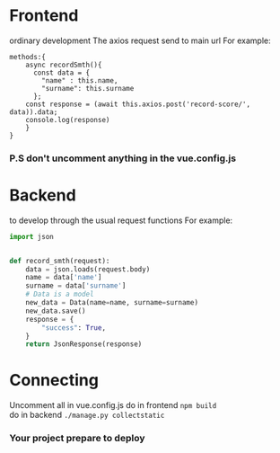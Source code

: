 # Frontend
ordinary development
The axios request send to main url
For example:
```vue
methods:{
    async recordSmth(){
      const data = {
        "name" : this.name,
        "surname": this.surname
      };
    const response = (await this.axios.post('record-score/', data)).data;
    console.log(response)
    }
}
```
### P.S don't uncomment anything in the vue.config.js  

# Backend
to develop through the usual request functions
For example:

```python
import json


def record_smth(request):
    data = json.loads(request.body)
    name = data['name']
    surname = data['surname']
    # Data is a model
    new_data = Data(name=name, surname=surname)
    new_data.save()
    response = {
        "success": True,
    }
    return JsonResponse(response)
```

# Connecting
Uncomment all in vue.config.js 
do in frontend ``` npm build ```  
do in backend ```./manage.py collectstatic```
### Your project prepare to deploy